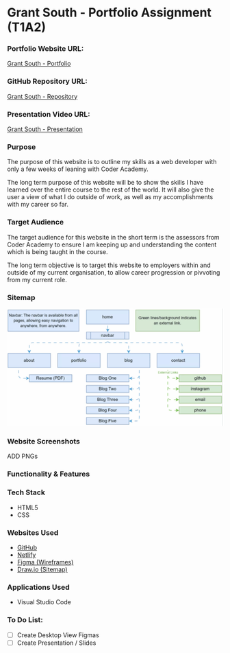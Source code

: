 # Grant South - Portfolio Assignment (T1A2)

### Portfolio Website URL:
[Grant South - Portfolio](https://grant-south.au)

### GitHub Repository URL:
[Grant South - Repository](https://github.com/grants77/T1A2)

### Presentation Video URL:
[Grant South - Presentation](https://youtu.be/)

### Purpose
The purpose of this website is to outline my skills as a web developer with only a few weeks of leaning with Coder Academy.

The long term purpose of this website will be to show the skills I have learned over the entire course to the rest of the world. It will also give the user a view of what I do outside of work, as well as my accomplishments with my career so far.

### Target Audience
The target audience for this website in the short term is the assessors from Coder Academy to ensure I am keeping up and understanding the content which is being taught in the course.

The long term objective is to target this website to employers within and outside of my current organisation, to allow career progression or pivvoting from my current role.

### Sitemap
![Sitemap](/docs/Sitemap.gif)

### Website Screenshots
ADD PNGs

### Functionality & Features

### Tech Stack
- HTML5
- CSS

### Websites Used
- [GitHub](https://github.com)
- [Netlify](https://netlify.com)
- [Figma (Wireframes)](https://figma.com)
- [Draw.io (Sitemap)](https://draw.io)

### Applications Used
- Visual Studio Code

### To Do List:
- [ ] Create Desktop View Figmas
- [ ] Create Presentation / Slides